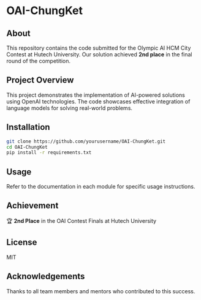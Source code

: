 # OAI-ChungKet

## About
This repository contains the code submitted for the Olympic AI HCM City Contest at Hutech University. Our solution achieved **2nd place** in the final round of the competition.

## Project Overview
This project demonstrates the implementation of AI-powered solutions using OpenAI technologies. The code showcases effective integration of language models for solving real-world problems.

## Installation
```bash
git clone https://github.com/yourusername/OAI-ChungKet.git
cd OAI-ChungKet
pip install -r requirements.txt
```

## Usage
Refer to the documentation in each module for specific usage instructions.

## Achievement
🏆 **2nd Place** in the OAI Contest Finals at Hutech University

## License
MIT

## Acknowledgements
Thanks to all team members and mentors who contributed to this success.
